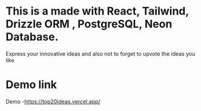 # This is a made with React, Tailwind, Drizzle ORM , PostgreSQL, Neon Database.

Express your innovative ideas and also not to forget to upvote the ideas you like

# Demo link 

Demo -https://top20ideas.vercel.app/

